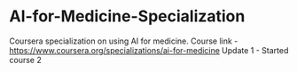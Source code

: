 # AI-for-Medicine-Specialization
Coursera specialization on using AI for medicine.
Course link - https://www.coursera.org/specializations/ai-for-medicine
Update 1 - Started course 2
